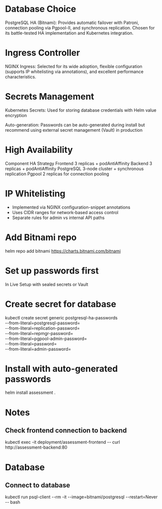 # Database Choice
PostgreSQL HA (Bitnami): Provides automatic failover with Patroni, connection pooling via Pgpool-II, and synchronous replication. Chosen for its battle-tested HA implementation and Kubernetes integration.

# Ingress Controller
NGINX Ingress: Selected for its wide adoption, flexible configuration (supports IP whitelisting via annotations), and excellent performance characteristics.

# Secrets Management
Kubernetes Secrets: Used for storing database credentials with Helm value encryption

Auto-generation: Passwords can be auto-generated during install but recommend using external secret management (Vault) in production

# High Availability
Component   HA      Strategy
Frontend	3       replicas + podAntiAffinity
Backend	    3       replicas + podAntiAffinity
PostgreSQL	3-node  cluster + synchronous replication
Pgpool	    2       replicas for connection pooling

# IP Whitelisting
- Implemented via NGINX configuration-snippet annotations
- Uses CIDR ranges for network-based access control
- Separate rules for admin vs internal API paths


# Add Bitnami repo
helm repo add bitnami https://charts.bitnami.com/bitnami

# Set up passwords first
In Live Setup with sealed secrets or Vault

# Create secret for database
kubectl create secret generic postgresql-ha-passwords \
  --from-literal=postgresql-password=<supersecretpostgrespass123> \
  --from-literal=replication-password=<supersecretpostgrespass123> \
  --from-literal=repmgr-password=<supersecretpostgrespass123> \
  --from-literal=pgpool-admin-password=<supersecretpostgrespass123> \
  --from-literal=password=<supersecretpostgrespass123> \
  --from-literal=admin-password=<supersecretpostgrespass123>

# Install with auto-generated passwords
helm install assessment . 

# Notes
## Check frontend connection to backend
kubectl exec -it deployment/assessment-frontend -- curl http://assessment-backend:80


# Database
## Connect to database
kubectl run psql-client --rm -it --image=bitnami/postgresql --restart=Never -- bash
